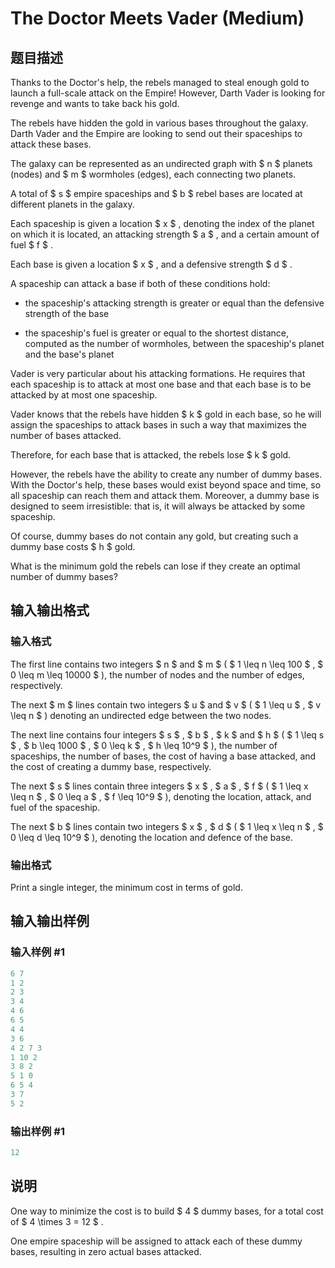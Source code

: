 # The Doctor Meets Vader (Medium)

## 题目描述

Thanks to the Doctor's help, the rebels managed to steal enough gold to launch a full-scale attack on the Empire! However, Darth Vader is looking for revenge and wants to take back his gold.

The rebels have hidden the gold in various bases throughout the galaxy. Darth Vader and the Empire are looking to send out their spaceships to attack these bases.

The galaxy can be represented as an undirected graph with $ n $ planets (nodes) and $ m $ wormholes (edges), each connecting two planets.

A total of $ s $ empire spaceships and $ b $ rebel bases are located at different planets in the galaxy.

Each spaceship is given a location $ x $ , denoting the index of the planet on which it is located, an attacking strength $ a $ , and a certain amount of fuel $ f $ .

Each base is given a location $ x $ , and a defensive strength $ d $ .

A spaceship can attack a base if both of these conditions hold:

- the spaceship's attacking strength is greater or equal than the defensive strength of the base

- the spaceship's fuel is greater or equal to the shortest distance, computed as the number of wormholes, between the spaceship's planet and the base's planet

Vader is very particular about his attacking formations. He requires that each spaceship is to attack at most one base and that each base is to be attacked by at most one spaceship.

Vader knows that the rebels have hidden $ k $ gold in each base, so he will assign the spaceships to attack bases in such a way that maximizes the number of bases attacked.

Therefore, for each base that is attacked, the rebels lose $ k $ gold.

However, the rebels have the ability to create any number of dummy bases. With the Doctor's help, these bases would exist beyond space and time, so all spaceship can reach them and attack them. Moreover, a dummy base is designed to seem irresistible: that is, it will always be attacked by some spaceship.

Of course, dummy bases do not contain any gold, but creating such a dummy base costs $ h $ gold.

What is the minimum gold the rebels can lose if they create an optimal number of dummy bases?

## 输入输出格式

### 输入格式

The first line contains two integers $ n $ and $ m $ ( $ 1 \leq n \leq 100 $ , $ 0 \leq m \leq 10000 $ ), the number of nodes and the number of edges, respectively.

The next $ m $ lines contain two integers $ u $ and $ v $ ( $ 1 \leq u $ , $ v \leq n $ ) denoting an undirected edge between the two nodes.

The next line contains four integers $ s $ , $ b $ , $ k $ and $ h $ ( $ 1 \leq s $ , $ b \leq 1000 $ , $ 0 \leq k $ , $ h \leq 10^9 $ ), the number of spaceships, the number of bases, the cost of having a base attacked, and the cost of creating a dummy base, respectively.

The next $ s $ lines contain three integers $ x $ , $ a $ , $ f $ ( $ 1 \leq x \leq n $ , $ 0 \leq a $ , $ f \leq 10^9 $ ), denoting the location, attack, and fuel of the spaceship.

The next $ b $ lines contain two integers $ x $ , $ d $ ( $ 1 \leq x \leq n $ , $ 0 \leq d \leq 10^9 $ ), denoting the location and defence of the base.

### 输出格式

Print a single integer, the minimum cost in terms of gold.

## 输入输出样例

### 输入样例 #1

```cpp
6 7
1 2
2 3
3 4
4 6
6 5
4 4
3 6
4 2 7 3
1 10 2
3 8 2
5 1 0
6 5 4
3 7
5 2

```
### 输出样例 #1

```cpp
12

```
## 说明

One way to minimize the cost is to build $ 4 $ dummy bases, for a total cost of $ 4 \times 3 = 12 $ .

One empire spaceship will be assigned to attack each of these dummy bases, resulting in zero actual bases attacked.

